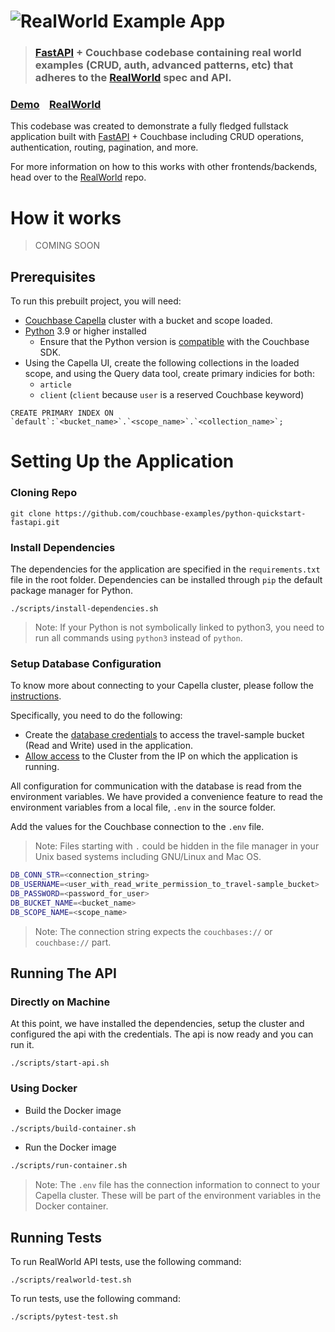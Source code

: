 # ![RealWorld Example App](logo.png)

> ### [FastAPI](https://github.com/tiangolo/fastapi) + Couchbase codebase containing real world examples (CRUD, auth, advanced patterns, etc) that adheres to the [RealWorld](https://github.com/gothinkster/realworld) spec and API.


### [Demo](https://demo.realworld.io/)&nbsp;&nbsp;&nbsp;&nbsp;[RealWorld](https://github.com/gothinkster/realworld)


This codebase was created to demonstrate a fully fledged fullstack application built with [FastAPI](https://github.com/tiangolo/fastapi) + Couchbase including CRUD operations, authentication, routing, pagination, and more.


For more information on how to this works with other frontends/backends, head over to the [RealWorld](https://github.com/gothinkster/realworld) repo.


# How it works

> COMING SOON

## Prerequisites

To run this prebuilt project, you will need:

- [Couchbase Capella](https://www.couchbase.com/products/capella/) cluster with a bucket and scope loaded.
- [Python](https://www.python.org/downloads/) 3.9 or higher installed
  - Ensure that the Python version is [compatible](https://docs.couchbase.com/python-sdk/current/project-docs/compatibility.html#python-version-compat) with the Couchbase SDK.
- Using the Capella UI, create the following collections in the loaded scope, and using the Query data tool, create primary indicies for both:
  - `article`
  - `client` (`client` because `user` is a reserved Couchbase keyword)
```
CREATE PRIMARY INDEX ON `default`:`<bucket_name>`.`<scope_name>`.`<collection_name>`;
```

# Setting Up the Application

### Cloning Repo

```shell
git clone https://github.com/couchbase-examples/python-quickstart-fastapi.git
```

### Install Dependencies

The dependencies for the application are specified in the `requirements.txt` file in the root folder. Dependencies can be installed through `pip` the default package manager for Python.
```
./scripts/install-dependencies.sh
```
> Note: If your Python is not symbolically linked to python3, you need to run all commands using `python3` instead of `python`.

### Setup Database Configuration

To know more about connecting to your Capella cluster, please follow the [instructions](https://docs.couchbase.com/cloud/get-started/connect.html).

Specifically, you need to do the following:

- Create the [database credentials](https://docs.couchbase.com/cloud/clusters/manage-database-users.html) to access the travel-sample bucket (Read and Write) used in the application.
- [Allow access](https://docs.couchbase.com/cloud/clusters/allow-ip-address.html) to the Cluster from the IP on which the application is running.

All configuration for communication with the database is read from the environment variables. We have provided a convenience feature to read the environment variables from a local file, `.env` in the source folder.

Add the values for the Couchbase connection to the `.env` file.

> Note: Files starting with `.` could be hidden in the file manager in your Unix based systems including GNU/Linux and Mac OS.

```sh
DB_CONN_STR=<connection_string>
DB_USERNAME=<user_with_read_write_permission_to_travel-sample_bucket>
DB_PASSWORD=<password_for_user>
DB_BUCKET_NAME=<bucket_name>
DB_SCOPE_NAME=<scope_name>
```

> Note: The connection string expects the `couchbases://` or `couchbase://` part.

## Running The API

### Directly on Machine

At this point, we have installed the dependencies, setup the cluster and configured the api with the credentials. The api is now ready and you can run it.

```
./scripts/start-api.sh
```

### Using Docker

- Build the Docker image

```sh
./scripts/build-container.sh
```

- Run the Docker image

```sh
./scripts/run-container.sh
```

> Note: The `.env` file has the connection information to connect to your Capella cluster. These will be part of the environment variables in the Docker container.


## Running Tests

To run RealWorld API tests, use the following command:

```
./scripts/realworld-test.sh
```

To run tests, use the following command:

```
./scripts/pytest-test.sh
```
